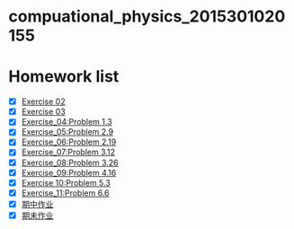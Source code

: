 # compuational_physics_2015301020155
# Homework list
- [x] [Exercise 02](https://github.com/yuyuwei/compuational_physics_2015301020155/blob/master/Exercise_02)
- [x] [Exercise 03](https://github.com/yuyuwei/compuational_physics_2015301020155/blob/master/homework%203.py)
- [x] [Exercise_04:Problem 1.3](https://www.zybuluo.com/yuyuwei/note/1011242)
- [x] [Exercise_05:Problem 2.9](https://www.zybuluo.com/yuyuwei/note/1011425)
- [x] [Exercise_06:Problem 2.19](https://www.zybuluo.com/yuyuwei/note/922437)
- [x] [Exercise_07:Problem 3.12](https://www.zybuluo.com/yuyuwei/note/1011464)
- [x] [Exercise_08:Problem 3.26](https://www.zybuluo.com/yuyuwei/note/1011465)
- [x] [Exercise_09:Problem 4.16](https://www.zybuluo.com/yuyuwei/note/1014058)
- [x] [Exercise 10:Problem 5.3](https://www.zybuluo.com/yuyuwei/note/1014059)
- [x] [Exercise_11:Problem 6.6](https://www.zybuluo.com/yuyuwei/note/1014122)
- [x] [期中作业](https://scratch.mit.edu/users/yuyuwei/)
- [x] [期末作业](https://www.zybuluo.com/yuyuwei/note/1011468)
